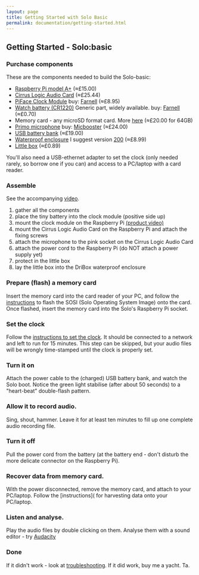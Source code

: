 ```yaml
---
layout: page
title: Getting Started with Solo Basic
permalink: documentation/getting-started.html
---
```


## Getting Started -  Solo:basic

### Purchase components

These are the components needed to build the Solo-basic:

* [Raspberry Pi model A+](https://www.raspberrypi.org/products/model-a-plus/) (&#8776;£15.00)
* [Cirrus Logic Audio Card](https://uk.farnell.com/wolfson-microelectronics/cirrus-logic-audio-card/cirrus-logic-audio-card-for-raspberry/dp/2448312) (&#8776;£25.44)
* [PiFace Clock Module](http://www.piface.org.uk/products/piface_clock/) buy: [Farnell](http://uk.farnell.com/piface/shim-rtc/real-time-clock-shim-for-raspberry/dp/2434226) (&#8776;£8.95)
* [Watch battery (CR1220)](https://www.google.co.uk/search?q=CR1220) Generic part, widely available. buy: [Farnell](http://uk.farnell.com/multicomp/cr1220/coin-cell-lithium-3v-38mah-cr1220/dp/2065165) (&#8776;£0.70)
* Memory card - any microSD format card.  More [here](/documentation/memory_cards/) (&#8776;£20.00 for 64GB)
* [Primo microphone](http://www.primomic.com/products/pdf/EM172.pdf) buy: [Micbooster](http://micbooster.com/primo-microphone-capsules/65-clippy-em172-microphone.html#/matched_capsules-mono) (&#8776;£24.00)
* [USB battery bank](https://www.amazon.co.uk/s/?keywords=ec+technology+powerbank) (&#8776;£19.00)
* [Waterproof enclosure](http://dri-box.com) I suggest version [200](http://dri-box.com/size-option/size-200) (&#8776;£8.99)
* [Little box](https://www.westonboxes.com/collections/business-card-boxes-1/products/deep-business-card-box) (&#8776;£0.89)

You'll also need a USB-ethernet adapter to set the clock (only needed
rarely, so borrow one if you can) and access to a PC/laptop with a
card reader.

### Assemble

See the accompanying [video](https://youtu.be/2Fq05JlEKjw?t=122).

1. gather all the components
1. place the tiny battery into the clock module (positive side up)
1. mount the clock module on the Raspberry Pi [(product video)](https://www.youtube.com/watch?v=mBUGtiDrHKc)
1. mount the Cirrus Logic Audio Card on the Raspberry Pi and attach the fixing screws
1. attach the microphone to the pink socket on the Cirrus Logic Audio Card
1. attach the power cord to the Raspberry Pi (do NOT attach a power supply yet)
1. protect in the little box
1. lay the little box into the DriBox waterproof enclosure


### Prepare (flash) a memory card

Insert the memory card into the card reader of your PC, and follow the
[instructions](/documentation/flashing.html) to flash the SOSI (Solo Operating System Image) onto
the card.  Once flashed, insert the memory card into the Solo's
Raspberry Pi socket.

### Set the clock

Follow the [instructions to set the
clock](/documentation/clock.html). It should be connected to a network
and left to run for 15 minutes. This step can be skipped, but your
audio files will be wrongly time-stamped until the clock is properly
set.

### Turn it on

Attach the power cable to the (charged) USB battery bank, and watch
the Solo boot.  Notice the green light stabilise (after about 50
seconds) to a "heart-beat" double-flash pattern.

### Allow it to record audio.

Sing, shout, hammer.  Leave it for at least ten minutes to fill up one
complete audio recording file.

### Turn it off 

Pull the power cord from the battery (at the battery end - don't
disturb the more delicate connector on the Raspberry Pi).

### Recover data from memory card.

With the power disconnected, remove the memory card, and attach to
your PC/laptop.  Follow the [instructions]( for harvesting data onto
your PC/laptop.

### Listen and analyse.

Play the audio files by double clicking on them.  Analyse them with a sound editor - try [Audacity](http://www.audacityteam.org)

### Done

If it didn't work - look at
[troubleshooting](/documentation/troubleshooting.html).  If it did
work, buy me a yacht. Ta.
